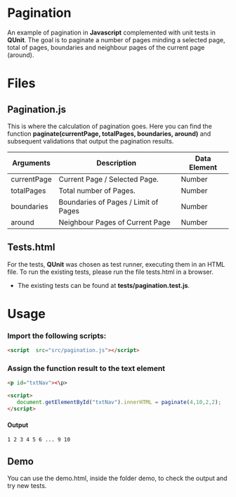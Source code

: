 # Pagination
An example of pagination in **Javascript** complemented with unit tests in **QUnit**. 
The goal is to paginate a number of pages minding a selected page, total of pages, boundaries and neighbour pages of the current page (around).

# Files
## Pagination.js

This is where the calculation of pagination goes. Here you can find the function **paginate(currentPage, totalPages, boundaries, around)**  and subsequent validations that output the pagination results.

| Arguments      |Description            	     |Data Element                  |
|----------------|-------------------------------|----------------|
|currentPage	 |Current Page / Selected Page.  |Number          |
|totalPages      |Total number of Pages.         |Number          |
|boundaries      |Boundaries of Pages / Limit of Pages|Number	  |
|around 		 |Neighbour Pages of Current Page|Number 		  |

## Tests.html

For the tests, **QUnit** was chosen as test runner, executing them in an HTML file.
To run the existing tests, please run the file tests.html in a browser.

 - The existing tests can be found at **tests/pagination.test.js**.

# Usage

 ### Import the following scripts:
 ```html
 <script  src="src/pagination.js"></script>
```

 ### Assign the function result to the text element 
 ```html
<p id="txtNav"><\p>

 <script>
	document.getElementById("txtNav").innerHTML = paginate(4,10,2,2);
</script>
```

#### Output 
```1 2 3 4 5 6 ... 9 10```

## Demo
You can use the demo.html, inside the folder demo, to check the output and try new tests.
